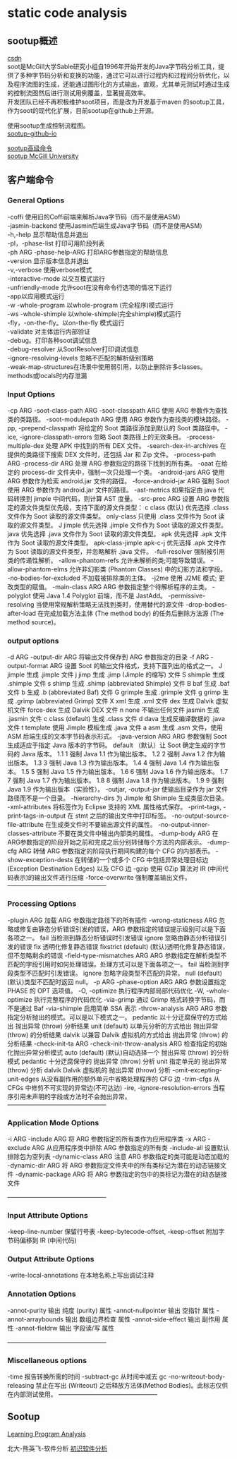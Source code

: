 # static code analysis

## sootup概述
[csdn](https://blog.csdn.net/qq_59075481/article/details/136383147)     
soot是McGill大学Sable研究小组自1996年开始开发的Java字节码分析工具，提供了多种字节码分析和变换的功能，通过它可以进行过程内和过程间分析优化，以及程序流图的生成，还能通过图形化的方式输出，直观，尤其单元测试时通过生成的控制流图然后进行测试用例覆盖，显著提高效率。     
开发团队已经不再积极维护soot项目，而是改为开发基于maven 的sootup工具，作为soot的现代化扩展，目前sootup在github上开源。   

使用sootup生成控制流程图。       
[sootup-github-io](https://soot-oss.github.io/soot/)     

[sootup高级命令](https://soot-oss.github.io/soot/docs/)     
[sootup McGill University](https://www.brics.dk/SootGuide/)     


## 客户端命令  
### General Options
-coffi   使用旧的Coffi前端来解析Java字节码（而不是使用ASM）     
-jasmin-backend   使用Jasmin后端生成Java字节码（而不是使用ASM）     
-h,-help  显示帮助信息并退出     
-pl，-phase-list  打印可用阶段列表      
-ph ARG -phase-help-ARG  打印ARG参数指定的帮助信息     
-version  显示版本信息并退出     
-v,-verbose   使用verbose模式     
-interactive-mode  以交互模式运行     
-unfriendly-mode   允许soot在没有命令行选项的情况下运行     
-app以应用模式运行     
-w  -whole-program  以whole-program (完全程序)模式运行     
-ws -whole-shimple 以whole-shimple(完全shimple)模式运行     
-fly，-on-the-fly。以on-the-fly 模式运行      
-validate  对主体运行内部验证       
-debug。打印各种soot调试信息      
-debug-resolver   从SootResolver打印调试信息       
-ignore-resolving-levels 忽略不匹配的解析级别策略       
-weak-map-structures在场景中使用弱引用，以防止删除许多classes。methods或locals时内存泄漏        

### Input Options
 -cp ARG -soot-class-path ARG -soot-classpath ARG
                               使用 ARG 参数作为查找类的类路径。
 -soot-modulepath ARG          使用 ARG 参数作为查找类的模块路径。
 -pp, -prepend-classpath       将给定的 Soot 类路径添加到默认的 Soot 类路径中。
 -ice, -ignore-classpath-errors
                               忽略 Soot 类路径上的无效条目。
 -process-multiple-dex         处理 APK 中找到的所有 DEX 文件。
 -search-dex-in-archives       在提供的类路径下搜索 DEX 文件时，还包括 Jar 和 Zip 文件。
 -process-path ARG -process-dir ARG
                               处理 ARG 参数指定的路径下找到的所有类。
 -oaat                         在给定的 process-dir 文件夹中，强制一次只处理一个类。
 -android-jars ARG             使用 ARG 参数作为检索 android.jar 文件的路径。
 -force-android-jar ARG        强制 Soot 使用 ARG 参数作为 android.jar 文件的路径。
 -ast-metrics                  如果指定由 java 代码转换到 jimple 中间代码，则计算 AST 度量。
 -src-prec ARG                 设置 ARG 参数指定的源文件类型优先级，支持下面的源文件类型：
    c class (默认)               优先选择 .class 文件作为 Soot 读取的源文件类型。
    only-class                   只使用 .class 文件作为 Soot 读取的源文件类型。
    J jimple                     优先选择 .jimple 文件作为 Soot 读取的源文件类型。
    java                         优先选择 .java 文件作为 Soot 读取的源文件类型。
    apk                          优先选择 .apk 文件作为 Soot 读取的源文件类型。
    apk-class-jimple apk-c-j     优先选择 .apk 文件作为 Soot 读取的源文件类型，并忽略解析 .java 文件。
 -full-resolver                强制被引用类的传递性解析。
 -allow-phantom-refs           允许未解析的类;可能导致错误。
 -allow-phantom-elms           允许非幻影类 (Phantom Classes) 中的幻影方法和字段。
 -no-bodies-for-excluded       不加载被排除类的主体。
 -j2me                         使用 J2ME 模式; 更改类型的赋值。
 -main-class ARG               ARG 参数指定整个待解析程序的主类。
 -polyglot                     使用 Java 1.4 Polyglot 前端，而不是 JastAdd。
 -permissive-resolving         当使用常规解析策略无法找到类时，使用替代的源文件
 -drop-bodies-after-load       在完成加载方法主体 (The method body) 的任务后删除方法源 (The method source)。

### output options
 -d ARG -output-dir ARG        将输出文件保存到 ARG 参数指定的目录
 -f ARG -output-format ARG     设置 Soot 的输出文件格式，支持下面列出的格式之一。
    J jimple                     生成 .jimple 文件
    j jimp                       生成 .jimp (Jimple 的缩写) 文件
    S shimple                    生成 .shimple 文件
    s shimp                      生成 .shimp (abbreviated Shimple) 文件
    B baf                        生成 .baf 文件
    b                            生成 .b (abbreviated Baf) 文件
    G grimple                    生成 .grimple 文件
    g grimp                      生成 .grimp (abbreviated Grimp) 文件
    X xml                        生成 .xml 文件
    dex                          生成 Dalvik 虚拟机文件
    force-dex                    生成 Dalvik DEX 文件
    n none                       不输出任何文件
    jasmin                       生成 .jasmin 文件
    c class (default)            生成 .class 文件
    d dava                       生成反编译数据的 .java 文件
    t template                   使用 Jimple 模板生成 .java 文件
    a asm                        生成 .asm 文件，使用 ASM 后端生成的文本字节码表示形式。
 -java-version ARG             ARG 参数强制 Soot 生成适应于指定 Java 版本的字节码。
    default                      （默认）让 Soot 确定生成的字节码的 Java 版本。
    1.1 1                        强制 Java 1.1 作为输出版本。
    1.2 2                        强制 Java 1.2 作为输出版本。
    1.3 3                        强制 Java 1.3 作为输出版本。
    1.4 4                        强制 Java 1.4 作为输出版本。
    1.5 5                        强制 Java 1.5 作为输出版本。
    1.6 6                        强制 Java 1.6 作为输出版本。
    1.7 7                        强制 Java 1.7 作为输出版本。
    1.8 8                        强制 Java 1.8 作为输出版本。
    1.9 9                        强制 Java 1.9 作为输出版本（实验性）。
 -outjar, -output-jar          使输出目录作为 jar 文件路径而不是一个目录。
 -hierarchy-dirs               为 Jimple 和 Shimple 生成类层次目录。
 -xml-attributes               将标签作为 Eclipse 支持的 XML 属性格式保存。
 -print-tags, -print-tags-in-output
                               在 stmt 之后的输出文件中打印标签。
 -no-output-source-file-attribute
                               在生成类文件时不要输出源文件的属性。
 -no-output-inner-classes-attribute
                               不要在类文件中输出内部类的属性。
 -dump-body ARG                在ARG参数指定的阶段开始之前和完成之后分别转储每个方法的内部表示。
 -dump-cfg ARG                 转储 ARG 参数指定的阶段执行期间构建的每个 CFG 的内部表示。
 -show-exception-dests         在转储的一个或多个 CFG 中包括异常处理目标边 (Exception Destination Edges) 以及 CFG 边
 -gzip                         使用 GZip 算法对 IR (中间代码表示)的输出文件进行压缩
 -force-overwrite              强制覆盖输出文件。
————————————————

### Processing Options
 -plugin ARG                   加载 ARG 参数指定路径下的所有插件
 -wrong-staticness ARG         忽略或修复由静态分析错误引发的错误，ARG 参数指定的错误提示级别可以是下面各项之一。
    fail                         当检测到静态分析错误时引发错误
    ignore                       忽略由静态分析错误引发的错误
    fix                          透明化修复静态错误
    fixstrict (default)          (默认)透明化修复静态错误，但不忽略剩余的错误
 -field-type-mismatches ARG    ARG 参数指定在解析类型不匹配的字段引用时如何处理错误。处理方式可以是下面各项之一。
    fail                         当检测到字段类型不匹配时引发错误。
    ignore                       忽略字段类型不匹配的异常。
    null (default)               (默认)类型不匹配时返回 null。
 -p ARG -phase-option ARG      ARG 参数设置指定 PHASE 的 OPT 选项值。
 -O, -optimize                 执行程序内部局部代码优化
 -W, -whole-optimize           执行完整程序的代码优化
 -via-grimp                    通过 Grimp 格式转换字节码，而不是通过 Baf
 -via-shimple                  启用简单 SSA 表示
 -throw-analysis ARG            ARG 参数指定分析抛出的模式。可以是以下模式之一。
    pedantic                     以十分迂腐保守的方式给出 抛出异常 (throw) 分析结果
    unit (default)               以单元分析的方式给出 抛出异常 (throw) 的分析结果
    dalvik                       以兼容 Dalvik 虚拟机的方式给出 抛出异常 (throw) 的分析结果
 -check-init-ta ARG -check-init-throw-analysis ARG
                                检查指定的初始化抛出异常分析模式
    auto (default)               (默认)自动选择一个 抛出异常 (throw) 的分析模式
    pedantic                     十分迂腐保守的 抛出异常 (throw) 分析
    unit                         指定单元的 抛出异常 (throw) 分析
    dalvik                       Dalvik 虚拟机的 抛出异常 (throw) 分析
 -omit-excepting-unit-edges    从没有副作用的额外单元中省略处理程序的 CFG 边
 -trim-cfgs                    从 CFGs 中修剪不可实现的异常边(不可达边)
 -ire, -ignore-resolution-errors
                               当程序引用未声明的字段或方法时不会抛出异常。
————————————————

### Application Mode Options
 -i ARG -include ARG           将 ARG 参数指定的所有类作为应用程序类
 -x ARG -exclude ARG           从应用程序类中排除 ARG 参数指定的所有类
 -include-all                  设置默认排除包为空列表
 -dynamic-class ARG            注意 ARG 参数指定的类可能是动态加载的
 -dynamic-dir ARG              将 ARG 参数指定文件夹中的所有类标记为潜在的动态链接文件
 -dynamic-package ARG          将 ARG 参数指定的包中的类标记为潜在的动态链接文件

————————————————

### Input Attribute Options
 -keep-line-number             保留行号表
 -keep-bytecode-offset, -keep-offset        附加字节码偏移到 IR (中间代码)

### Output Attribute Options
-write-local-annotations      在本地名称上写出调试注释


### Annotation Options
 -annot-purity                 输出 纯度 (purity) 属性
 -annot-nullpointer            输出 空指针 属性
 -annot-arraybounds            输出 数组边界检查 属性
 -annot-side-effect            输出 副作用 属性
 -annot-fieldrw                输出 字段读/写 属性

————————————————

### Miscellaneous options
 -time                         报告转换所需的时间
 -subtract-gc                  从时间中减去 gc 
 -no-writeout-body-releasing   禁止在写出 (Writeout) 之后释放方法体(Method Bodies)。此标志仅供在内部测试使用。
————————————————


## Sootup
[Learning Program Analysis](https://github.com/SugarP1g/Learning-Program-analysis)     

北大-熊英飞-软件分析
[初识软件分析](https://blog-blockchain.xyz/pl/understanding-program-analysis/)     

































